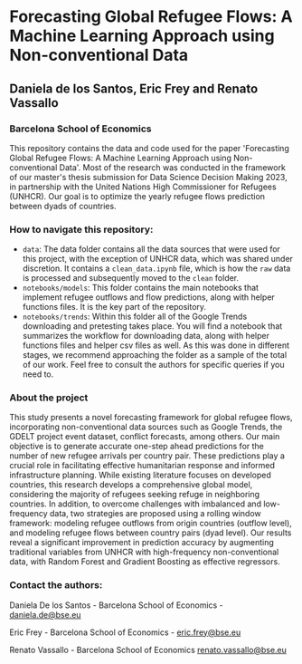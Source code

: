 # Forecasting Global Refugee Flows: A Machine Learning Approach using Non-conventional Data

## Daniela de los Santos, Eric Frey and Renato Vassallo
### Barcelona School of Economics 
This repository contains the data and code used for the paper 'Forecasting Global Refugee Flows: A Machine Learning Approach using Non-conventional Data'. Most of the research was conducted in the framework of our master's thesis submission for Data Science Decision Making 2023, in partnership with the United Nations High Commissioner for Refugees (UNHCR). Our goal is to optimize the yearly refugee flows prediction between dyads of countries.

### How to navigate this repository:
+ `data`: The data folder contains all the data sources that were used for this project, with the exception of UNHCR data, which was shared under discretion. It contains a `clean_data.ipynb` file, which is how the `raw` data is processed and subsequently moved to the `clean` folder.
+ `notebooks/models`: This folder contains the main notebooks that implement refugee outflows and flow predictions, along with helper functions files. It is the key part of the repository.
+ `notebooks/trends`: Within this folder all of the Google Trends downloading and pretesting takes place. You will find a notebook that summarizes the workflow for downloading data, along with helper functions files and helper csv files as well. As this was done in different stages, we recommend approaching the folder as a sample of the total of our work. Feel free to consult the authors for specific queries if you need to.
  
### About the project

This study presents a novel forecasting framework for global refugee flows, incorporating non-conventional data sources such as Google Trends, the GDELT project event dataset, conflict forecasts, among others. Our main objective is to generate accurate one-step ahead predictions for the number of new refugee arrivals per country pair. These predictions play a crucial role in facilitating effective humanitarian response and informed infrastructure planning. While existing literature focuses on developed countries, this research develops a comprehensive global model, considering the majority of refugees seeking refuge in neighboring countries. In addition, to overcome challenges with imbalanced and low-frequency data, two strategies are proposed using a rolling window framework: modeling refugee outflows from origin countries (outflow level), and modeling refugee flows between country pairs (dyad level). Our results reveal a significant improvement in prediction accuracy by augmenting traditional variables from UNHCR with high-frequency non-conventional data, with Random Forest and Gradient Boosting as effective regressors.

### Contact the authors:
Daniela De los Santos - Barcelona School of Economics - daniela.de@bse.eu

Eric Frey - Barcelona School of Economics - eric.frey@bse.eu

Renato Vassallo - Barcelona School of Economics renato.vassallo@bse.eu
